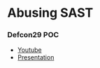 # Abusing SAST

### Defcon29 POC

* [Youtube](https://www.youtube.com/watch?v=Jl-CU6G4Ofc)
* [Presentation](https://media.defcon.org/DEF%20CON%2029/DEF%20CON%2029%20presentations/Rotem%20Bar%20-%20Abusing%20SAST%20tools%20When%20scanners%20do%20more%20than%20just%20scanning.pdf)



